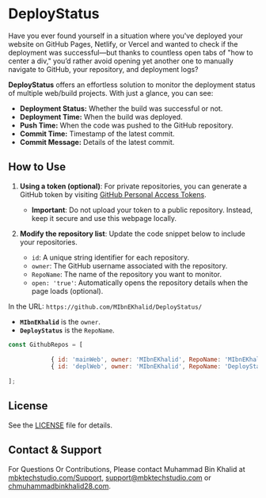 # DeployStatus

Have you ever found yourself in a situation where you've deployed your website on GitHub Pages, Netlify, or Vercel and wanted to check if the deployment was successful—but thanks to countless open tabs of "how to center a div," you’d rather avoid opening yet another one to manually navigate to GitHub, your repository, and deployment logs?

**DeployStatus** offers an effortless solution to monitor the deployment status of multiple web/build projects. With just a glance, you can see:

- **Deployment Status:** Whether the build was successful or not.
- **Deployment Time:** When the build was deployed.
- **Push Time:** When the code was pushed to the GitHub repository.
- **Commit Time:** Timestamp of the latest commit.
- **Commit Message:** Details of the latest commit.

## How to Use  


1. **Using a token (optional)**: For private repositories, you can generate a GitHub token by visiting [GitHub Personal Access Tokens](https://github.com/settings/tokens).  
   - **Important**: Do not upload your token to a public repository. Instead, keep it secure and use this webpage locally.  

2. **Modify the repository list**: Update the code snippet below to include your repositories.  
   - `id`: A unique string identifier for each repository.  
   - `owner`: The GitHub username associated with the repository.  
   - `RepoName`: The name of the repository you want to monitor.  
   - `open: 'true'`: Automatically opens the repository details when the page loads (optional).  

In the URL: `https://github.com/MIbnEKhalid/DeployStatus/`  
- **`MIbnEKhalid`** is the `owner`.  
- **`DeployStatus`** is the `RepoName`.  

```javascript
const GithubRepos = [
    
            { id: 'mainWeb', owner: 'MIbnEKhalid', RepoName: 'MIbnEKhalid.github.io', open: 'true' },
            { id: 'deplWeb', owner: 'MIbnEKhalid', RepoName: 'DeployStatus' }
    
];
```



## License

See the [LICENSE](LICENSE) file for details.
 
## Contact & Support

For Questions Or Contributions, Please contact Muhammad Bin Khalid at [mbktechstudio.com/Support](https://mbktechstudio.com/Support/?Project=DeployStatus), [support@mbktechstudio.com](mailto:support@mbktechstudio.com) or [chmuhammadbinkhalid28.com](mailto:chmuhammadbinkhalid28.com).

